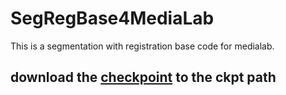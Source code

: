 # SegRegBase4MediaLab
This is a segmentation with registration base code for medialab.

## download the [checkpoint](https://drive.google.com/file/d/1FT6BcyaIazeB1czOoWUNjD3jB935I-fH/view?usp=drive_link) to the ckpt path
